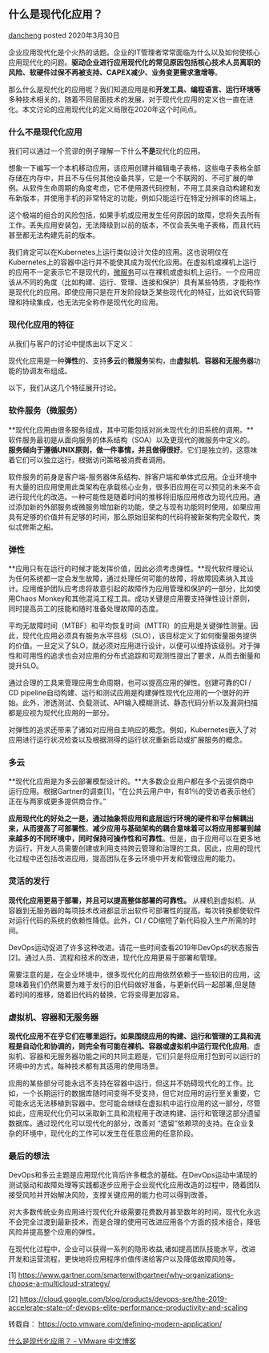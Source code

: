 ## 什么是现代化应用？

[dancheng](https://blogs.vmware.com/china/author/dancheng/) posted 2020年3月30日

企业应用现代化是个火热的话题。企业的IT管理者常常面临为什么以及如何使核心应用现代化的问题。**驱动企业进行应用现代化的常见原因包括核心技术人员离职的风险、软硬件过保不再被支持、CAPEX减少、业务变更需求激增等**。

那么什么是现代化的应用呢？我们知道应用是和**开发工具、编程语言、运行环境等**多种技术相关的，随着不同层面技术的发展，对于现代化应用的定义也一直在进化。本文讨论的应用现代化的定义局限在2020年这个时间点。

 

### 什么不是现代化应用

我们可以通过一个荒谬的例子理解一下什么**不是**现代化的应用。

想象一下编写一个本机移动应用，该应用创建并编辑电子表格，这些电子表格全部存储在内存中，并且不与任何其他设备共享，它是一个不联网的、不可扩展的单例。从软件生命周期的角度考虑，它不使用源代码控制，不用工具来自动构建和发布新版本，并使用手机的非常特定的功能，例如只能运行在特定分辨率的终端上。

这个极端的组合的风险包括，如果手机或应用发生任何原因的故障，您将失去所有工作。丢失应用安装包，无法降级到以前的版本，不仅会丢失电子表格，而且代码甚至都无法构建先前的版本。

我们肯定可以在Kubernetes上运行类似设计欠佳的应用。这也说明仅在Kubernetes上的容器中运行并不能使其成为现代化应用。在虚拟机或裸机上运行的应用不一定表示它不是现代的，[微服务](https://www.vmware.com/cn/topics/glossary/content/microservices.html)可以在裸机或虚拟机上运行。一个应用应该从不同的角度（比如构建、运行、管理、连接和保护）具有某些特质，才能称作是现代化的应用。即使应用只是在开发阶段缺乏某些现代化的特征，比如说代码管理和持续集成，也无法完全称作是现代化的应用。

 

### 现代化应用的特征

从我们与客户的讨论中提炼出以下定义：

现代化应用是一种**弹性**的、支持**多云**的**微服务**架构，由**虚拟机**、**容器和无服务器**功能的协调发布组成。

以下，我们从这几个特征展开讨论。

 

### 软件服务（微服务）

**现代化应用由很多服务组成，其中可能包括对尚未现代化的旧系统的调用。**软件服务最初是从面向服务的体系结构（SOA）以及更现代的微服务中定义的。**服务倾向于遵循UNIX原则，做一件事情，并且做得很好**。它们是独立的，这意味着它们可以独立运行，根据访问策略被消费者调用。

软件服务的前身是客户端-服务器体系结构、胖客户端和单体式应用。企业环境中有大量的旧应用使用此类架构在承载核心业务，很多旧应用在可以预见的未来不会进行现代化的改造。一种可能性是随着时间的推移将旧版应用修改为现代应用。通过添加新的外部服务或微服务增加新的功能，使之与现有功能同时使用。如果应用具有足够的价值并有足够的时间，那么原始旧架构的代码将被新架构完全取代，类似忒修斯之船。

 

### 弹性

**应用只有在运行的时候才能发挥价值，因此必须考虑弹性。**现代软件理论认为任何系统都一定会发生故障，通过处理任何可能的故障，将故障因素纳入其设计。应用维护团队应考虑将故意引起的故障作为应用管理和保护的一部分，比如使用Chaos Monkey和其他混沌工程工具。成功关键是应用要支持弹性设计原则，同时提高员工的技能和随时准备处理故障的态度。

平均无故障时间（MTBF）和平均恢复时间（MTTR）的应用是关键弹性测量。因此，现代化应用必须具有服务水平目标（SLO），该目标定义了如何衡量服务提供的价值。一旦定义了SLO，就必须对应用进行设计，以便可以维持该级别。对于弹性和可用性的追求也会对应用的分布式追踪和可观测性提出了要求，从而去衡量和提升SLO。

通过合理的工具来管理应用生命周期，也可以提高应用的弹性。创建可靠的CI / CD pipeline自动构建、运行和测试应用是构建弹性现代化应用的一个很好的开始。此外，渗透测试、负载测试、API输入模糊测试、静态代码分析以及漏洞扫描都是应视为现代化应用的一部分。

对弹性的追求还带来了诸如对应用自主响应的概念。例如，Kubernetes嵌入了对应用进行运行状况检查以及根据测得的运行状况重新启动或扩展服务的概念。

 

### 多云

**现代化应用是为多云部署模型设计的。**大多数企业用户都在多个云提供商中运行应用。根据Gartner的调查[1]，“在公共云用户中，有81％的受访者表示他们正在与两家或更多提供商合作。”

**应用现代化的好处之一是，通过抽象将应用和底层运行环境的硬件和平台解耦出来，从而提高了可部署性**。**减少应用与基础架构的耦合意味着可以将应用部署到越来越多的不同环境中，同时保持可操作性和可靠性**。但是，由于应用可以在更多地方运行，开发人员需要创建或利用支持跨云管理和治理的工具。因此，应用的现代化过程中还包括改进应用，提高团队在多云环境中开发和管理应用的能力。

 

### 灵活的发行

**现代化应用更易于部署，并且可以提高整体部署的可靠性。** 从裸机到虚拟机、从容器到无服务器的每项技术改进都显示出软件可部署性的提高。每次转换都使软件对运行代码的系统的依赖性降低。此外，CI / CD缩短了新代码投入生产所需的时间。

DevOps运动促进了许多这种改进。请花一些时间查看2019年DevOps的状态报告[2]。通过人员、流程和技术的改进，现代化应用更易于部署和管理。

需要注意的是，在企业环境中，很多现代化的应用依然依赖于一些较旧的应用，这意味着我们仍然需要为难于发行的旧代码做好准备，与更新代码一起部署,但是随着时间的推移，随着旧代码的替换，它将变得更加容易。

 

### 虚拟机、容器和无服务器

**现代化应用不在乎它们在哪里运行。**如果**围绕应用的构建、运行和管理的工具和流程是自动化和协调的，则完全有可能在裸机、容器或虚拟机中运行现代化应用**。虚拟机、容器和无服务器功能之间的共同主题是，它们只是将应用打包到可以运行的环境中的方式，每种技术都有其适用的使用场景。

应用的某些部分可能永远不支持在容器中运行，但这并不妨碍现代化的工作。比如，一个长期运行的数据库随时间变得不受支持，但它对应用的运行至关重要，它可能永远无法移植到容器中。您可能会继续在虚拟机中运行应用的这一部分，尽管如此，应用现代化仍可以采取新工具和流程用于改进构建、运行和管理这部分遗留数据库。通过现代化可以现代化的部分，改善对 “遗留”依赖项的支持。在企业复杂的环境中，现代化的工作可以发生在任意应用的任意阶段。

 

### 最后的想法

DevOps和多云主题是应用现代化背后许多概念的基础。在DevOps运动中涌现的测试驱动和故障处理等实践都逐步应用于企业现代化应用改造的过程中，随着团队接受风险并开始解决风险，支撑关键应用的能力也可以得到改善。

对大多数传统业务应用进行现代化升级需要花费数月甚至数年的时间，现代化永远不会完全过渡到最新技术，而是合理的使用可改进应用各个方面的技术组合，降低风险并提高整个应用的弹性。

在现代化过程中，企业可以获得一系列的隐形收益,诸如提高团队技能水平，改进开发和运营流程，更快地将应用程序价值传递给客户以及降低故障风险等。

 

[1] https://www.gartner.com/smarterwithgartner/why-organizations-choose-a-multicloud-strategy/

[2] https://cloud.google.com/blog/products/devops-sre/the-2019-accelerate-state-of-devops-elite-performance-productivity-and-scaling

转载自： https://octo.vmware.com/defining-modern-application/



[什么是现代化应用？ - VMware 中文博客](https://blogs.vmware.com/china/2020/03/30/什么是现代化应用？/)